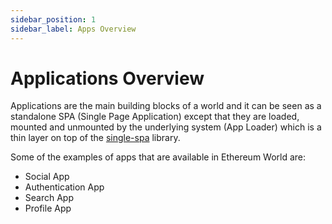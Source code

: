```yaml
---
sidebar_position: 1
sidebar_label: Apps Overview
---
```


# Applications Overview

Applications are the main building blocks of a world and it can be seen as a standalone SPA (Single Page Application) except that they are loaded, mounted and unmounted by the underlying system (App Loader) which is a thin layer on top of the [single-spa](https://single-spa.js.org/) library.

Some of the examples of apps that are available in Ethereum World are:

- Social App
- Authentication App
- Search App
- Profile App
